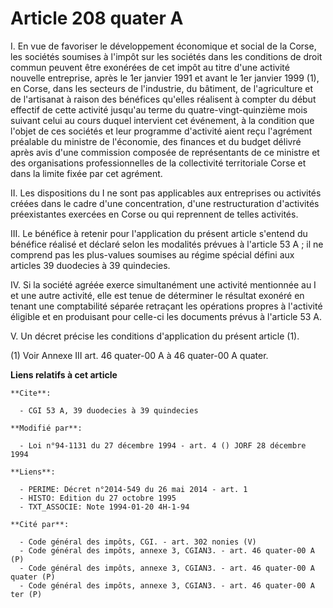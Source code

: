 # Article 208 quater A

I. En vue de favoriser le développement économique et social de la Corse, les sociétés soumises à l'impôt sur les sociétés
dans les conditions de droit commun peuvent être exonérées de cet impôt au titre d'une activité nouvelle entreprise, après le
1er janvier 1991 et avant le 1er janvier 1999 (1), en Corse, dans les secteurs de l'industrie, du bâtiment, de l'agriculture
et de l'artisanat à raison des bénéfices qu'elles réalisent à compter du début effectif de cette activité jusqu'au terme du
quatre-vingt-quinzième mois suivant celui au cours duquel intervient cet événement, à la condition que l'objet de ces
sociétés et leur programme d'activité aient reçu l'agrément préalable du ministre de l'économie, des finances et du budget
délivré après avis d'une commission composée de représentants de ce ministre et des organisations professionnelles de la
collectivité territoriale Corse et dans la limite fixée par cet agrément.

II. Les dispositions du I ne sont pas applicables aux entreprises ou activités créées dans le cadre d'une concentration,
d'une restructuration d'activités préexistantes exercées en Corse ou qui reprennent de telles activités.

III. Le bénéfice à retenir pour l'application du présent article s'entend du bénéfice réalisé et déclaré selon les modalités
prévues à l'article 53 A ; il ne comprend pas les plus-values soumises au régime spécial défini aux articles 39 duodecies à
39 quindecies.

IV. Si la société agréée exerce simultanément une activité mentionnée au I et une autre activité, elle est tenue de
déterminer le résultat exonéré en tenant une comptabilité séparée retraçant les opérations propres à l'activité éligible et
en produisant pour celle-ci les documents prévus à l'article 53 A.

V. Un décret précise les conditions d'application du présent article (1).

(1) Voir Annexe III art. 46 quater-00 A à 46 quater-00 A quater.

**Liens relatifs à cet article**

	**Cite**:

	  - CGI 53 A, 39 duodecies à 39 quindecies

	**Modifié par**:

	  - Loi n°94-1131 du 27 décembre 1994 - art. 4 () JORF 28 décembre 1994

	**Liens**:

	  - PERIME: Décret n°2014-549 du 26 mai 2014 - art. 1
	  - HISTO: Edition du 27 octobre 1995
	  - TXT_ASSOCIE: Note 1994-01-20 4H-1-94

	**Cité par**:

	  - Code général des impôts, CGI. - art. 302 nonies (V)
	  - Code général des impôts, annexe 3, CGIAN3. - art. 46 quater-00 A (P)
	  - Code général des impôts, annexe 3, CGIAN3. - art. 46 quater-00 A quater (P)
	  - Code général des impôts, annexe 3, CGIAN3. - art. 46 quater-00 A ter (P)

